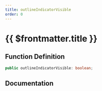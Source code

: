 ```yaml
---
title: outlineIndicatorVisible
order: 0
---
```


# {{ $frontmatter.title }}

## Function Definition

```ts
public outlineIndicatorVisible: boolean;
```

## Documentation

<!--@include: ./parts/outlineIndicatorVisible.md-->
